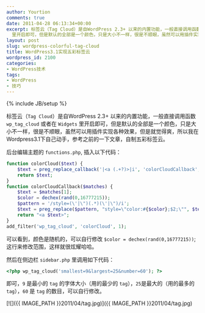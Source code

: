 ```yaml
---
author: Yourtion
comments: true
date: 2011-04-28 06:13:34+00:00
excerpt: 标签云（Tag Cloud）是自WordPress 2.3+ 以来的内置功能，一般直接调用函数 wp_tag_cloud 或者在 Widgets
  里开启即可，但是默认的全部是一个颜色，只是大小不一样，很是不顺眼，虽然可以用插件实现各种效果，但是就觉得爽，所以我在Wordpress3.1下自己动手，参考之前的一下文章，自制五彩标签云。
layout: post
slug: wordpress-colorful-tag-cloud
title: WordPress3.1实现五彩标签云
wordpress_id: 2100
categories:
- WordPress技术
tags:
- WordPress
- 技巧
---
```

{% include JB/setup %}

标签云（```Tag Cloud```）是自WordPress 2.3+ 以来的内置功能，一般直接调用函数 ```wp_tag_cloud``` 或者在 ```Widgets``` 里开启即可，但是默认的全部是一个颜色，只是大小不一样，很是不顺眼，虽然可以用插件实现各种效果，但是就觉得爽，所以我在Wordpress3.1下自己动手，参考之前的一下文章，自制五彩标签云。

后台编辑主题的 ```functions.php```, 插入以下代码：

```php
function colorCloud($text) { 
	$text = preg_replace_callback('|<a (.+?)>|i', 'colorCloudCallback', $text); 
	return $text; 
} 
function colorCloudCallback($matches) { 
	$text = $matches[1]; 
	$color = dechex(rand(0,16777215)); 
	$pattern = '/style=(\'|\")(.*)(\'|\")/i'; 
	$text = preg_replace($pattern, "style=\"color:#{$color};$2;\"", $text); 
	return "<a $text>"; 
} 
add_filter('wp_tag_cloud', 'colorCloud', 1);
```

可以看到，颜色是随机的，可以自行修改 ```$color = dechex(rand(0,16777215))```;  这行来修改范围，这样就很炫耀哈哈。

然后在侧边栏 ```sidebar.php``` 里调用如下代码：

```php
<?php wp_tag_cloud('smallest=9&largest=25&number=60'); ?>
```

即可，```9``` 是最小的 ```tag``` 的字体大小（用的最少的 ```tag```），```25```是最大的（用的最多的 ```tag```），```60``` 是 ```tag``` 的数目，可以自行修改。

[![]({{ IMAGE_PATH }}2011/04/tag.jpg)]({{ IMAGE_PATH }}2011/04/tag.jpg)
